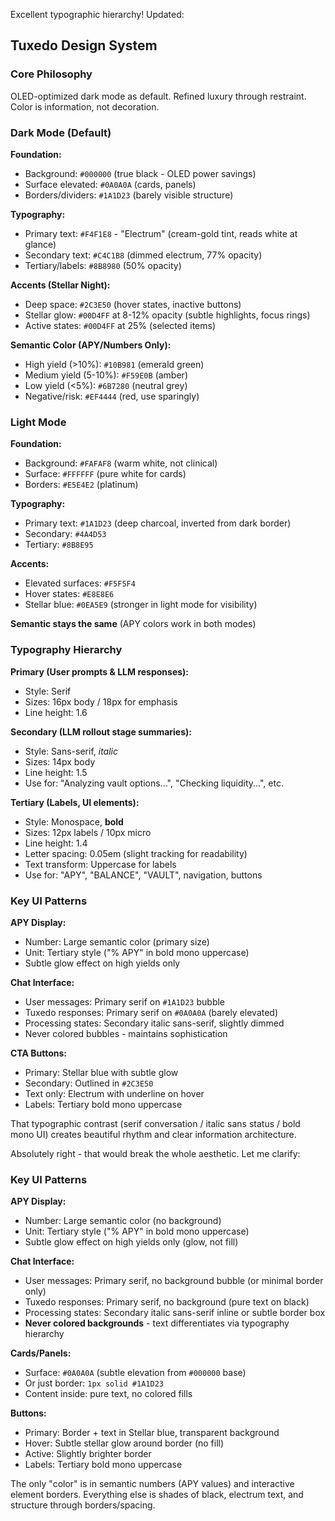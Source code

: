Excellent typographic hierarchy! Updated:

## Tuxedo Design System

### Core Philosophy
OLED-optimized dark mode as default. Refined luxury through restraint. Color is information, not decoration.

### Dark Mode (Default)

**Foundation:**
- Background: `#000000` (true black - OLED power savings)
- Surface elevated: `#0A0A0A` (cards, panels)
- Borders/dividers: `#1A1D23` (barely visible structure)

**Typography:**
- Primary text: `#F4F1E8` - "Electrum" (cream-gold tint, reads white at glance)
- Secondary text: `#C4C1B8` (dimmed electrum, 77% opacity)
- Tertiary/labels: `#8B8980` (50% opacity)

**Accents (Stellar Night):**
- Deep space: `#2C3E50` (hover states, inactive buttons)
- Stellar glow: `#00D4FF` at 8-12% opacity (subtle highlights, focus rings)
- Active states: `#00D4FF` at 25% (selected items)

**Semantic Color (APY/Numbers Only):**
- High yield (>10%): `#10B981` (emerald green)
- Medium yield (5-10%): `#F59E0B` (amber)
- Low yield (<5%): `#6B7280` (neutral grey)
- Negative/risk: `#EF4444` (red, use sparingly)

### Light Mode

**Foundation:**
- Background: `#FAFAF8` (warm white, not clinical)
- Surface: `#FFFFFF` (pure white for cards)
- Borders: `#E5E4E2` (platinum)

**Typography:**
- Primary text: `#1A1D23` (deep charcoal, inverted from dark border)
- Secondary: `#4A4D53` 
- Tertiary: `#8B8E95`

**Accents:**
- Elevated surfaces: `#F5F5F4`
- Hover states: `#E8E8E6`
- Stellar blue: `#0EA5E9` (stronger in light mode for visibility)

**Semantic stays the same** (APY colors work in both modes)

### Typography Hierarchy

**Primary (User prompts & LLM responses):**
- Style: Serif
- Sizes: 16px body / 18px for emphasis
- Line height: 1.6

**Secondary (LLM rollout stage summaries):**
- Style: Sans-serif, *italic*
- Sizes: 14px body
- Line height: 1.5
- Use for: "Analyzing vault options...", "Checking liquidity...", etc.

**Tertiary (Labels, UI elements):**
- Style: Monospace, **bold**
- Sizes: 12px labels / 10px micro
- Line height: 1.4
- Letter spacing: 0.05em (slight tracking for readability)
- Text transform: Uppercase for labels
- Use for: "APY", "BALANCE", "VAULT", navigation, buttons

### Key UI Patterns

**APY Display:**
- Number: Large semantic color (primary size)
- Unit: Tertiary style ("% APY" in bold mono uppercase)
- Subtle glow effect on high yields only

**Chat Interface:**
- User messages: Primary serif on `#1A1D23` bubble
- Tuxedo responses: Primary serif on `#0A0A0A` (barely elevated)
- Processing states: Secondary italic sans-serif, slightly dimmed
- Never colored bubbles - maintains sophistication

**CTA Buttons:**
- Primary: Stellar blue with subtle glow
- Secondary: Outlined in `#2C3E50`
- Text only: Electrum with underline on hover
- Labels: Tertiary bold mono uppercase

That typographic contrast (serif conversation / italic sans status / bold mono UI) creates beautiful rhythm and clear information architecture.

Absolutely right - that would break the whole aesthetic. Let me clarify:

### Key UI Patterns

**APY Display:**
- Number: Large semantic color (no background)
- Unit: Tertiary style ("% APY" in bold mono uppercase)
- Subtle glow effect on high yields only (glow, not fill)

**Chat Interface:**
- User messages: Primary serif, no background bubble (or minimal border only)
- Tuxedo responses: Primary serif, no background (pure text on black)
- Processing states: Secondary italic sans-serif inline or subtle border box
- **Never colored backgrounds** - text differentiates via typography hierarchy

**Cards/Panels:**
- Surface: `#0A0A0A` (subtle elevation from `#000000` base)
- Or just border: `1px solid #1A1D23`
- Content inside: pure text, no colored fills

**Buttons:**
- Primary: Border + text in Stellar blue, transparent background
- Hover: Subtle stellar glow around border (no fill)
- Active: Slightly brighter border
- Labels: Tertiary bold mono uppercase

The only "color" is in semantic numbers (APY values) and interactive element borders. Everything else is shades of black, electrum text, and structure through borders/spacing.

